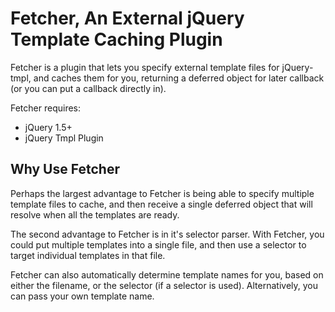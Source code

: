 # Fetcher, An External jQuery Template Caching Plugin

Fetcher is a plugin that lets you specify external template files for jQuery-tmpl, and caches them for you, returning a deferred object for later callback (or you can put a callback directly in).

Fetcher requires:
- jQuery 1.5+
- jQuery Tmpl Plugin

## Why Use Fetcher

Perhaps the largest advantage to Fetcher is being able to specify multiple template files to cache, and then receive a single deferred object that will resolve when all the templates are ready.

The second advantage to Fetcher is in it's selector parser.  With Fetcher, you could put multiple templates into a single file, and then use a selector to target individual templates in that file.

Fetcher can also automatically determine template names for you, based on either the filename, or the selector (if a selector is used).  Alternatively, you can pass your own template name.

